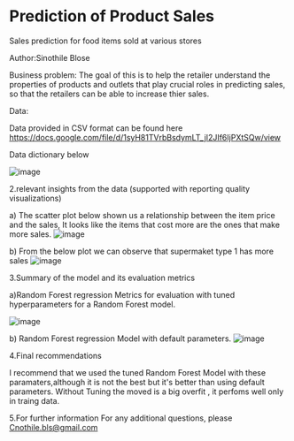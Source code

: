 # Prediction of Product Sales

Sales prediction for food items sold at various stores

Author:Sinothile Blose

Business problem:
The goal of this is to help the retailer understand the properties of products and outlets that play crucial roles in predicting sales, so that the retailers can be able to increase thier sales.

Data:

Data provided in CSV format can be found here https://docs.google.com/file/d/1syH81TVrbBsdymLT_jl2JIf6IjPXtSQw/view

Data dictionary below

![image](https://github.com/SinothileB/Prediction-of-Product-Sales/assets/138825036/90c58009-0807-4a99-b0f5-f788bc711469)

2.relevant insights from the data (supported with reporting quality visualizations)


  a) The scatter plot below shown us a relationship between the item price and the sales,
  It looks like the items that cost more are the ones that make more sales.
  ![image](https://github.com/SinothileB/Prediction-of-Product-Sales/assets/138825036/f5cc490b-ced1-42b2-a197-c889ebfb8d45)


  b)
From the below plot we can observe that supermaket type 1 has more sales
  ![image](https://github.com/SinothileB/Prediction-of-Product-Sales/assets/138825036/c2c59f2c-59f8-410a-a617-292ae3507a7c)


3.Summary of the model and its evaluation metrics

a)Random Forest regression Metrics for evaluation with tuned hyperparameters for a Random Forest model.

 ![image](https://github.com/SinothileB/Final-Sales-Prediction-/assets/138825036/6132beee-318e-46f6-a9ce-b551d6fa0248)

 b) Random Forest regression Model with default parameters.
 ![image](https://github.com/SinothileB/Final-Sales-Prediction-/assets/138825036/1c02744c-1130-4fa4-a1e8-673b08a5b046)


4.Final recommendations


I recommend that we used the tuned Random Forest Model with these paramaters,although it is not the best but it's better than using default parameters.
Without Tuning the moved is a big overfit , it perfoms well only in traing data.


5.For further information
For any additional questions, please Cnothile.bls@gmail.com
